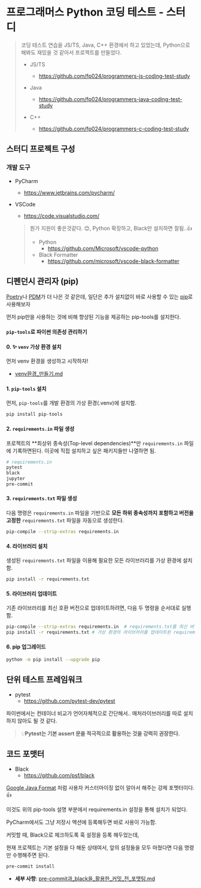 # 프로그래머스 Python 코딩 테스트 - 스터디

> 코딩 테스트 연습을 JS/TS, Java, C++ 환경에서 하고 있었는데, Python으로 해봐도 재밌을 것 같아서 프로젝트를 만들었다.
>
> * JS/TS
>   * https://github.com/fp024/programmers-js-coding-test-study
>
> * Java
>   * https://github.com/fp024/programmers-java-coding-test-study
> * C++
>   * https://github.com/fp024/programmers-c-coding-test-study
>



## 스터디 프로젝트  구성

### 개발 도구

* PyCharm
  * https://www.jetbrains.com/pycharm/
* VSCode
  
  * https://code.visualstudio.com/
  
  > 뭔가 지원이 좋은것같다. 😊,  Python 확장하고, Black만 설치하면 잘됨..👍
  >
  > * Python
  >   * https://github.com/Microsoft/vscode-python
  > * Black Formatter
  >   * https://github.com/microsoft/vscode-black-formatter





## 디펜던시 관리자 (pip)

[Poetry](https://github.com/python-poetry/poetry)나 [PDM](https://github.com/pdm-project/pdm)가 더 나은 것 같은데, 일단은 추가 설치없이 바로 사용할 수 있는 [pip](https://github.com/pypa/pip)로 사용해보자

먼저 pip만을 사용하는 것에 비해 향샹된 기능을 제공하는 pip-tools를 설치한다.



#### `pip-tools`로 파이썬 의존성 관리하기

#### 0\. ✨ `venv` 가상 환경 설치

먼저 venv 환경을 생성하고 시작하자!

* [venv환경\_만들기.md](docs/venv환경_만들기.md)

#### 1\. `pip-tools` 설치

먼저, `pip-tools`를 개발 환경의 가상 환경(.venv)에 설치함.

```sh
pip install pip-tools
```

#### 2\. `requirements.in` 파일 생성

프로젝트의 \*\*최상위 종속성(Top-level dependencies)\*\*만 `requirements.in` 파일에 기록하면된다. 이곳에 직접 설치하고 싶은 패키지들만 나열하면 됨.

```sh
# requirements.in
pytest
black
jupyter
pre-commit
```

#### 3\. `requirements.txt` 파일 생성

다음 명령은 `requirements.in` 파일을 기반으로 **모든 하위 종속성까지 포함하고 버전을 고정한** `requirements.txt` 파일을 자동으로 생성한다.

```sh
pip-compile --strip-extras requirements.in
```

#### 4\. 라이브러리 설치

생성된 `requirements.txt` 파일을 이용해 필요한 모든 라이브러리를 가상 환경에 설치함.

```sh
pip install -r requirements.txt
```

#### 5\. 라이브러리 업데이트

기존 라이브러리를 최신 호환 버전으로 업데이트하려면, 다음 두 명령을 순서대로 실행함.

```sh
pip-compile --strip-extras requirements.in  # requirements.txt를 최신 버전으로 업데이트
pip install -r requirements.txt # 가상 환경의 라이브러리를 업데이트된 requirements.txt에 맞춰 설치/업데이트
```

#### 6\. pip 업그레이드
```sh
python -m pip install --upgrade pip
```




## 단위 테스트 프레임워크

* pytest
  * https://github.com/pytest-dev/pytest

파이썬에서는 컨테이너 비교가 언어자체적으로 간단해서.. 매처라이브러리를 따로 설치하지 않아도 될 것 같다.

> 💡**Pytest는 기본 assert 문을 적극적으로 활용하는 것을 강력히 권장한다.**



## 코드 포맷터

* Black
  * https://github.com/psf/black

[Google Java Format](https://github.com/google/google-java-format) 처럼 사용자 커스터마이징 없이 알아서 해주는 강제 포멧터이다. 👍

이것도 위의 pip-tools 설명 부분에서  requirements.in 설정을 통해 설치가 되었다.

PyCharm에서도 그냥 저장시 액션에 등록해두면 바로 사용이 가능함. 

커밋할 때, Black으로 체크하도록 훅 설정을 등록 해두었는데, 

현재 프로젝트는 기본 설정을 다 해둔 상태여서, 앞의 설정들을 모두 마쳤다면 다음 명령만 수행해주면 된다.

```bash
pre-commit install
```

* **세부 사항**: [pre-commit과\_black을\_활용한\_커밋\_전\_포맷팅.md](pre-commit과_black을_활용한_커밋_전_포맷팅.md)

